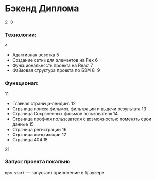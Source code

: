 # Бэкенд Диплома
2
​
3
### Технологии:
4
+ Адаптивная верстка
5
+ Создание сетки для элементов на Flex
6
+ Функциональность проекта на React
7
+ Файловая структура проекта по БЭМ
8
​
9
### Функционал: 
11
+ Главная страница-лендинг.
12
+ Страница поиска фильмов, фильтрации и выдачи результата
13
+ Страница Сохраненных фильмов пользователя
14
+ Страница профиля пользователя с возможностью поменять свои данные
15
+ Страница регистрации
16
+ Страница авторизации
17
+ Страница 404
18

21
### Запуск проекта локально

`npm start` — запускает приложение в браузере​
​